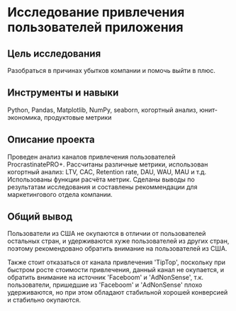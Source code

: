 # Исследование привлечения пользователей приложения

## Цель исследования
Разобраться в причинах убытков компании и помочь выйти в плюс.

## Инструменты и навыки
Python, Pandas, Matplotlib, NumPy, seaborn, когортный анализ, юнит-экономика, продуктовые метрики

## Описание проекта
Проведен анализ каналов привлечения пользователей ProcrastinatePRO+.
Рассчитаны различные метрики, использован когортный анализ: LTV, CAC, Retention rate, DAU, WAU, MAU и т.д. 
Использованы функции расчёта метрик. 
Сделаны  выводы по результатам исследования и составлены рекоммендации для маркетингового отдела компании.

## Общий вывод
Пользователи из США не окупаются в отличии от пользователей остальных стран, и удерживаются хуже пользователей из других стран, 
поэтому рекомендовано обратить внимание на пользователей из США. 

Также стоит отказаться от канала привлечения 'TipTop', поскольку при быстром росте стоимости привлечения, данный канал не окупается, 
и обратить внимание на источник 'Faceboom' и 'AdNonSense', т.к. пользователи, пришедшие из 'Faceboom' и 'AdNonSense' плохо удерживаются, 
но при этом обладают стабильной хорошей конверсией и стабильно окупаются.
